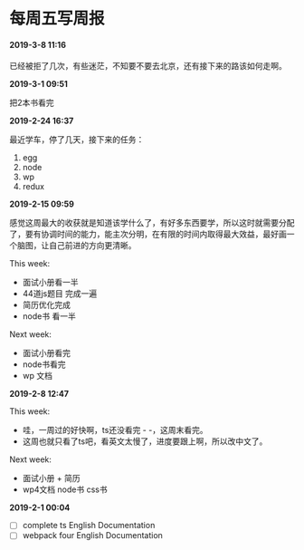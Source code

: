 # 每周五写周报

#### 2019-3-8 11:16

已经被拒了几次，有些迷茫，不知要不要去北京，还有接下来的路该如何走啊。


**2019-3-1 09:51**

把2本书看完

**2019-2-24 16:37**

最近学车，停了几天，接下来的任务：

1. egg
2. node
3. wp
4. redux

**2019-2-15 09:59**

感觉这周最大的收获就是知道该学什么了，有好多东西要学，所以这时就需要分配了，要有协调时间的能力，能主次分明，在有限的时间内取得最大效益，最好画一个脑图，让自己前进的方向更清晰。

This week:
- 面试小册看一半
- 44道js题目 完成一遍
- 简历优化完成
- node书 看一半

Next week:
- 面试小册看完
- node书看完
- wp 文档

**2019-2-8 12:47**

This week:
- 哇，一周过的好快啊，ts还没看完 - -，这周末看完。
- 这周也就只看了ts吧，看英文太慢了，进度要跟上啊，所以改中文了。

Next week:
- 面试小册 + 简历
- wp4文档 node书 css书

**2019-2-1 00:04**

- [ ] complete ts English Documentation
- [ ] webpack four English Documentation
